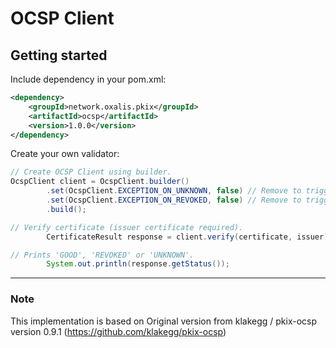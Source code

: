 # OCSP Client



## Getting started

Include dependency in your pom.xml:

```xml
<dependency>
    <groupId>network.oxalis.pkix</groupId>
    <artifactId>ocsp</artifactId>
    <version>1.0.0</version>
</dependency>
```

Create your own validator:

```java
// Create OCSP Client using builder.
OcspClient client = OcspClient.builder()
        .set(OcspClient.EXCEPTION_ON_UNKNOWN, false) // Remove to trigger exception on 'UNKNOWN'.
        .set(OcspClient.EXCEPTION_ON_REVOKED, false) // Remove to trigger exception on 'REVOKED'.
        .build();

// Verify certificate (issuer certificate required).
        CertificateResult response = client.verify(certificate, issuer);

// Prints 'GOOD', 'REVOKED' or 'UNKNOWN'.
        System.out.println(response.getStatus());
```



---
### Note
This implementation is based on Original version from klakegg / pkix-ocsp version 0.9.1 (https://github.com/klakegg/pkix-ocsp)
